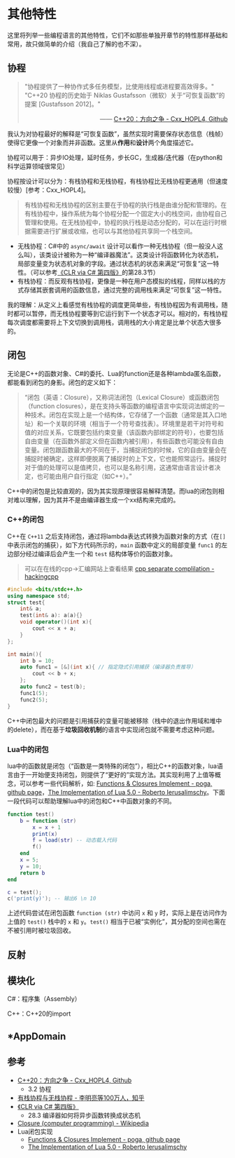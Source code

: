 # 其他特性

这里将列举一些编程语言的其他特性，它们不如那些单独开章节的特性那样基础和常用，故只做简单的介绍（我自己了解的也不深）。

## 协程

> "协程提供了一种协作式多任务模型，比使用线程或进程要高效得多。" 
<br> "C++20 协程的历史始于 Niklas Gustafsson（微软）关于“可恢复函数”的提案 [Gustafsson 2012]。" <br> <div style="text-align: right;"> —— [C++20：方向之争 - Cxx_HOPL4, Github](https://github.com/Cpp-Club/Cxx_HOPL4_zh/blob/main/09.md) </div>

我认为对协程最好的解释是“可恢复函数”，虽然实现时需要保存状态信息（栈帧）使得它更像一个对象而并非函数。这里从**作用**和**设计**两个角度描述它。

协程可以用于：异步IO处理，延时任务，步长GC，生成器/迭代器（在python和科学运算领域很常见）

协程按设计可以分为：有栈协程和无栈协程，有栈协程比无栈协程更通用（但速度较慢）[参考：Cxx_HOPL4]。
> 有栈协程和无栈协程的区别主要在于协程的执行栈是由谁分配和管理的。在有栈协程中，操作系统为每个协程分配一个固定大小的栈空间，由协程自己管理和使用。在无栈协程中，协程的执行栈是动态分配的，可以在运行时根据需要进行扩展或收缩，也可以与其他协程共享同一个栈空间。

- 无栈协程：C#中的 `async/await` 设计可以看作一种无栈协程（但一般没人这么叫），该类设计被称为一种“编译器魔法”。这类设计将函数转化为状态机，局部变量变为状态机对象的字段。通过状态机的状态来满足“可恢复”这一特性。（可以参考[《CLR via C# 第四版》](https://book.douban.com/subject/26285940)的第28.3节）
- 有栈协程：而反观有栈协程，更像是一种在用户态模拟的线程，同样以栈的方式存储其嵌套调用的函数信息，通过完整的调用栈来满足“可恢复”这一特性。

我的理解：从定义上看感觉有栈协程的调度更简单些，有栈协程因为有调用栈，随时都可以暂停，而无栈协程要等到它运行到下一个状态才可以。相对的，有栈协程每次调度都需要将上下文切换到调用栈，调用栈的大小肯定是比单个状态大很多的。

## 闭包

无论是C++的函数对象、C#的委托、Lua的function还是各种lambda匿名函数，都能看到闭包的身影。闭包的定义如下：

> “闭包（英语：Closure），又称词法闭包（Lexical Closure）或函数闭包（function closures），是在支持头等函数的编程语言中实现词法绑定的一种技术。闭包在实现上是一个结构体，它存储了一个函数（通常是其入口地址）和一个关联的环境（相当于一个符号查找表）。环境里是若干对符号和值的对应关系，它既要包括约束变量（该函数内部绑定的符号），也要包括自由变量（在函数外部定义但在函数内被引用），有些函数也可能没有自由变量。闭包跟函数最大的不同在于，当捕捉闭包的时候，它的自由变量会在捕捉时被确定，这样即便脱离了捕捉时的上下文，它也能照常运行。捕捉时对于值的处理可以是值拷贝，也可以是名称引用，这通常由语言设计者决定，也可能由用户自行指定（如C++）。”

C++中的闭包是比较直观的，因为其实现原理很容易解释清楚。而lua的闭包则相对难以理解，因为其并不是由编译器生成一个xx结构来完成的。

### C++的闭包

C++在 `C++11` 之后支持闭包，通过将lambda表达式转换为函数对象的方式（在`[]`中表示闭包的捕获），如下方代码所示的，`main` 函数中定义的局部变量 `func1` 的左边部分经过编译后会产生一个和 `test` 结构体等价的函数对象。
> 可以在在线的cpp->汇编网站上查看结果 [cpp separate complilation - hackingcpp](https://hackingcpp.com/cpp/lang/separate_compilation.html)
 
```cpp
#include <bits/stdc++.h>
using namespace std;
struct test{
    int& a;
    test(int& a): a(a){}
    void operator()(int x){
        cout << x + a;
    }
};

int main(){
    int b = 10;
    auto func1 = [&](int x){ // 指定隐式引用捕获（编译器负责推导）
        cout << b + x;
    };
    auto func2 = test(b);
    func1(5);
    func2(5);
}
```

C++中闭包最大的问题是引用捕获的变量可能被移除（栈中的退出作用域和堆中的delete），而在基于**垃圾回收机制**的语言中实现闭包就不需要考虑这种问题。

### Lua中的闭包

lua中的函数就是闭包（“函数是一类特殊的闭包”），相比C++的函数对象，lua语言由于一开始便支持闭包，则提供了“更好的”实现方法。其实现利用了上值等概念，可以参考一些代码解析，如: [Functions & Closures Implement - poga, github page](https://poga.github.io/lua53-notes/function_closure.html)，[The Implementation of Lua 5.0 - Roberto Ierusalimschy](https://www.jucs.org/jucs_11_7/the_implementation_of_lua/jucs_11_7_1159_1176_defigueiredo.html)。下面一段代码可以帮助理解lua中的闭包和C++中函数对象的不同。

```lua
function test()
    b = function (str)
        x = x + 1
        print(x)
        f = load(str) -- 动态载入代码
        f()
    end
    x = 5;
    y = 10;
    return b
end

c = test();
c('print(y)'); -- 输出6 \n 10
```

上述代码尝试在闭包函数 `function (str)` 中访问 `x` 和 `y` 时，实际上是在访问作为上值的 `test()` 栈中的 `x` 和 `y`。`test()` 相当于已被“实例化”，其分配的空间也需在不被引用时被垃圾回收。

## 反射

## 模块化
C#：程序集（Assembly）

C++：C++20的import

## *AppDomain

## 参考
- [C++20：方向之争 - Cxx_HOPL4, Github](https://github.com/Cpp-Club/Cxx_HOPL4_zh/blob/main/09.md)
    - 3.2 协程
- [有栈协程与无栈协程 - 李明亮等100万人，知乎](https://zhuanlan.zhihu.com/p/330606651)
- [《CLR via C# 第四版》](https://book.douban.com/subject/26285940)
    - 28.3 编译器如何将异步函数转换成状态机
- [Closure (computer programming) - Wikipedia](https://en.wikipedia.org/wiki/Closure_(computer_programming))
- Lua闭包实现
    - [Functions & Closures Implement - poga, github page](https://poga.github.io/lua53-notes/function_closure.html)
    - [The Implementation of Lua 5.0 - Roberto Ierusalimschy](https://www.jucs.org/jucs_11_7/the_implementation_of_lua/jucs_11_7_1159_1176_defigueiredo.html)